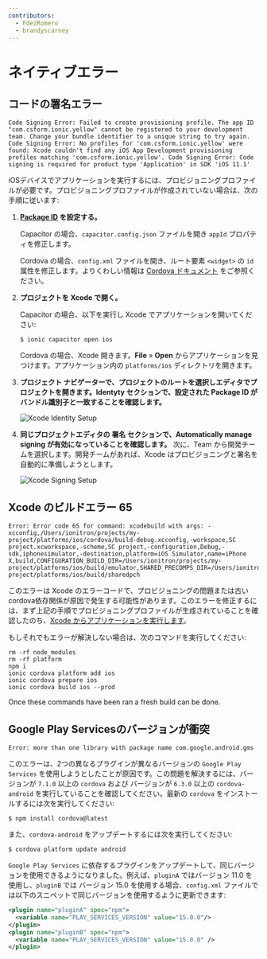```yaml
---
contributors:
  - FdezRomero
  - brandyscarney
---
```


# ネイティブエラー

## コードの署名エラー

```shell
Code Signing Error: Failed to create provisioning profile. The app ID "com.csform.ionic.yellow" cannot be registered to your development team. Change your bundle identifier to a unique string to try again. Code Signing Error: No profiles for 'com.csform.ionic.yellow' were found: Xcode couldn't find any iOS App Development provisioning profiles matching 'com.csform.ionic.yellow'. Code Signing Error: Code signing is required for product type 'Application' in SDK 'iOS 11.1'
```

iOSデバイスでアプリケーションを実行するには、プロビジョニングプロファイルが必要です。プロビジョニングプロファイルが作成されていない場合は、次の手順に従います:

1. <strong>[Package ID](/docs/reference/glossary#package-id) を設定する。</strong>

    Capacitor の場合、`capacitor.config.json` ファイルを開き `appId` プロパティを修正します。

    Cordova の場合、`config.xml` ファイルを開き、ルート要素 `<widget>` の `id` 属性を修正します。よりくわしい情報は [Cordova ドキュメント](https://cordova.apache.org/docs/ja/9.x/config_ref/index.html#%E3%82%B3%E3%82%A2%E6%A7%8B%E6%88%90%E8%A6%81%E7%B4%A0) をご参照ください。

2. <strong>プロジェクトを <b>Xcode</b> で開く。</strong>

    Capacitor の場合、以下を実行し Xcode でアプリケーションを開いてください:

    ```shell
    $ ionic capacitor open ios
    ```

    Cordova の場合、Xcode 開きます。**File** &raquo; **Open** からアプリケーションを見つけます。アプリケーション内の `platforms/ios` ディレクトリを開きます。

3. <strong><b>プロジェクト ナビゲーター</b>で、プロジェクトのルートを選択しエディタでプロジェクトを開きます。**Identyty** セクションで、設定された Package ID がバンドル識別子と一致することを確認します。</strong>

    ![Xcode Identity Setup](/img/running/ios-xcode-identity-setup.png)

4. <strong>同じプロジェクトエディタの <b>署名</b> セクションで、<b>Automatically manage signing</b> が有効になっていることを確認します。</strong> 次に、Team から開発チームを選択します。開発チームがあれば、Xcode はプロビジョニングと署名を自動的に準備しようとします。

    ![Xcode Signing Setup](/img/running/ios-xcode-signing-setup.png)


## Xcode のビルドエラー 65

```shell
Error: Error code 65 for command: xcodebuild with args: -xcconfig,/Users/ionitron/projects/my-project/platforms/ios/cordova/build-debug.xcconfig,-workspace,SC project.xcworkspace,-scheme,SC project,-configuration,Debug,-sdk,iphonesimulator,-destination,platform=iOS Simulator,name=iPhone X,build,CONFIGURATION_BUILD_DIR=/Users/ionitron/projects/my-project/platforms/ios/build/emulator,SHARED_PRECOMPS_DIR=/Users/ionitron/projects/my-project/platforms/ios/build/sharedpch
```

このエラーは Xcode のエラーコードで、プロビジョニングの問題または古いcordova依存関係が原因で発生する可能性があります。このエラーを修正するには、まず上記の手順でプロビジョニングプロファイルが生成されていることを確認したのち、[Xcode からアプリケーションを実行します](/docs/developing/ios#running-with-xcode)。

もしそれでもエラーが解決しない場合は、次のコマンドを実行してください:

```shell
rm -rf node_modules
rm -rf platform
npm i
ionic cordova platform add ios
ionic cordova prepare ios
ionic cordova build ios --prod
```

Once these commands have been ran a fresh build can be done.


## Google Play Servicesのバージョンが衝突

```shell
Error: more than one library with package name com.google.android.gms
```

このエラーは、2つの異なるプラグインが異なるバージョンの  `Google Play Services` を使用しようとしたことが原因です。この問題を解決するには、バージョンが `7.1.0` 以上の `cordova` および バージョンが `6.3.0` 以上の `cordova-android` を実行していることを確認してください。最新の `cordova` をインストールするには次を実行してください:

```shell
$ npm install cordova@latest
```

また、`cordova-android` をアップデートするには次を実行してください:

```shell
$ cordova platform update android
```


`Google Play Services` に依存するプラグインをアップデートして、同じバージョンを使用できるようになりました。例えば、`pluginA` ではバージョン 11.0 を使用し、`pluginB` では バージョン 15.0 を使用する場合、`config.xml` ファイルでは以下のスニペットで同じバージョンを使用するように更新できます:

```xml
<plugin name="pluginA" spec="npm">
  <variable name="PLAY_SERVICES_VERSION" value="15.0.0"/>
</plugin>
<plugin name="pluginB" spec="npm">
  <variable name="PLAY_SERVICES_VERSION" value="15.0.0" />
</plugin>
```
